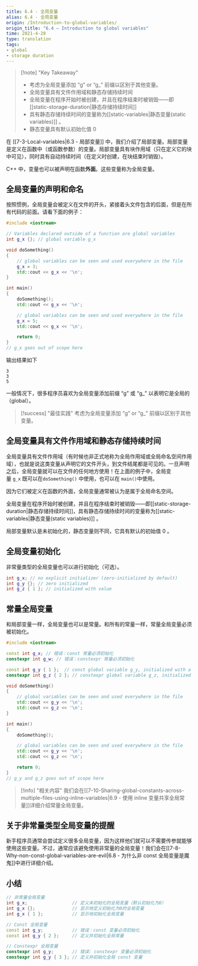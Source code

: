```yaml
---
title: 6.4 - 全局变量
alias: 6.4 - 全局变量
origin: /Introduction-to-global-variables/
origin_title: "6.4 — Introduction to global variables"
time: 2021-4-20
type: translation
tags:
- global
- storage duration
---
```


> [!note] "Key Takeaway"
> - 考虑为全局变量添加 “g” or “g_” 前缀以区别于其他变量。
> - 全局变量具有文件作用域和静态存储持续时间
> - 全局变量在程序开始时被创建，并且在程序结束时被销毁——即[[static-storage-duration|静态存储持续时间]]
> - 具有静态存储持续时间的变量称为[[static-variables|静态变量(static variables)]] 。
> - 静态变量具有默认初始化值 0

在 [[7-3-Local-variables|6.3 - 局部变量]] 中，我们介绍了局部变量。局部变量是定义在函数中（或函数参数）的变量。局部变量具有块作用域（只在定义它的块中可见），同时具有自动持续时间（在定义时创建，在块结束时销毁）。

C++ 中，变量也可以被声明在函数**外面**。这些变量称为全局变量。

## 全局变量的声明和命名

按照惯例，全局变量会被定义在文件的开头，紧接着头文件包含的后面，但是在所有代码的前面。请看下面的例子：

```cpp
#include <iostream>

// Variables declared outside of a function are global variables
int g_x {}; // global variable g_x

void doSomething()
{
    // global variables can be seen and used everywhere in the file
    g_x = 3;
    std::cout << g_x << '\n';
}

int main()
{
    doSomething();
    std::cout << g_x << '\n';

    // global variables can be seen and used everywhere in the file
    g_x = 5;
    std::cout << g_x << '\n';

    return 0;
}
// g_x goes out of scope here
```


输出结果如下

```
3
3
5
```

一般情况下，很多程序员喜欢为全局变量添加前缀 “g” 或 “g_” 以表明它是全局的（global）。


> [!success] "最佳实践"
> 考虑为全局变量添加 “g” or “g_” 前缀以区别于其他变量。
	
## 全局变量具有文件作用域和静态存储持续时间

全局变量具有文件作用域（有时候也非正式地称为全局作用域或全局命名空间作用域），也就是说这类变量从声明它的文件开头，到文件结尾都是可见的。一旦声明之后，全局变量就可以在文件的任何地方使用！在上面的例子中，全局变量 `g_x` 既可以在`doSomething()` 中使用，也可以在 `main()`中使用。


因为它们被定义在函数的外面，全局变量通常被认为是属于全局命名空间。

全局变量在程序开始时被创建，并且在程序结束时被销毁——即[[static-storage-duration|静态存储持续时间]]，具有静态存储持续时间的变量称为[[static-variables|静态变量(static variables)]] 。

局部变量默认是未初始化的，静态变量则不同，它具有默认的初始值 0 。

## 全局变量初始化

非常量类型的全局变量也可以进行初始化（可选）。

```cpp
int g_x; // no explicit initializer (zero-initialized by default)
int g_y {}; // zero initialized
int g_z { 1 }; // initialized with value
```


## 常量全局变量

和局部变量一样，全局变量也可以是常量。和所有的常量一样，常量全局变量必须被初始化。

```cpp
#include <iostream>

const int g_x; // 错误：const 常量必须初始化
constexpr int g_w; // 错误：constexpr 常量必须初始化

const int g_y { 1 };  // const global variable g_y, initialized with a value
constexpr int g_z { 2 }; // constexpr global variable g_z, initialized with a value

void doSomething()
{
    // global variables can be seen and used everywhere in the file
    std::cout << g_y << '\n';
    std::cout << g_z << '\n';
}

int main()
{
    doSomething();

    // global variables can be seen and used everywhere in the file
    std::cout << g_y << '\n';
    std::cout << g_z << '\n';

    return 0;
}
// g_y and g_z goes out of scope here
```


> [!info] "相关内容"
> 我们会在[[7-10-Sharing-global-constants-across-multiple-files-using-inline-variables|6.9 - 使用 inline 变量共享全局常量]]详细介绍常量全局变量。

## 关于非常量类型全局变量的提醒

新手程序员通常会尝试定义很多全局变量，因为这样他们就可以不需要传参就能够使用这些变量。不过，通常应该避免使用非常量的全局变量！我们会在[[7-8-Why-non-const-global-variables-are-evil|6.8 - 为什么非 const 全局变量是魔鬼]]中进行详细介绍。

## 小结

```cpp
// 非常量全局变量
int g_x;                 // 定义未初始化的全局变量（默认初始化为0） 
int g_x {};              // 显示地定义初始化为0的全局变量
int g_x { 1 };           // 显示地初始化全局变量

// Const 全局变量
const int g_y;           // 错误：const 变量必须初始化
const int g_y { 2 };     // 定义并初始化全局常量

// Constexpr 全局变量
constexpr int g_y;       // 错误: constexpr 变量必须初始化
constexpr int g_y { 3 }; // 定义并初始化全局 const 变量
```